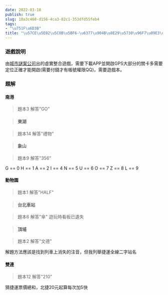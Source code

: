 ```yaml
---
date: 2022-03-18
publish: true
slug: 18a3c468-d156-4ca3-82c1-353dfd55feb4
tags:
- "\u751F\u6D3B"
title: "\u57CE\u5E02\u5C0B\u5BF6-\u6377\u904B\u8E29\u5730\u96F7\u89E3\u7B54.md"
---
```

### 遊戲說明

由[城市謎案公司](https://riddlecity.cc/)出的虛實整合遊戲，需要下載APP並開啟GPS大部分的關卡多需要定位正確才能開啟(需要付錢才有帳號權限QQ)，需要遊戲本。

### 題解

#### 南港

> 題本3
> 解答"GO"

> #### 東湖

> 題本14
> 解答"禮物"

> #### 象山

> 題本9
> 解答"356"



G == 0
H == 1
A == 2
I == 4
N == 5
U == 6
O == 7
Z == 8
L == 9

#### 動物園

> 題本1
> 解答"HALF"

> #### 台北車站

> 題本6
> 解答"傘"
> 遊玩時看板已遺失

> #### 頂埔

> 題本2
> 解答"文德"



解題方法應該是找到列車上消失的注音，但我列舉捷運全線二字站名

#### 雙連

> 題本12
> 解答"210"



猜捷運票價總和，北捷20元起算每次加5快
